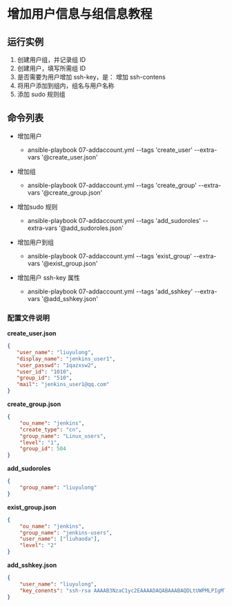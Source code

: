 # 增加用户信息与组信息教程

## 运行实例

1. 创建用户组，并记录组 ID
2. 创建用户，填写所需组 ID
3. 是否需要为用户增加 ssh-key，是： 增加 ssh-contens
4. 将用户添加到组内，组名与用户名称
5. 添加 sudo 规则组

## 命令列表

- 增加用户
    - ansible-playbook 07-addaccount.yml --tags 'create_user' --extra-vars '@create_user.json'

- 增加组
    - ansible-playbook 07-addaccount.yml --tags 'create_group' --extra-vars '@create_group.json'

- 增加sudo 规则
    - ansible-playbook 07-addaccount.yml --tags 'add_sudoroles' --extra-vars '@add_sudoroles.json'

- 增加用户到组
    - ansible-playbook 07-addaccount.yml --tags 'exist_group' --extra-vars '@exist_group.json'

- 增加用户 ssh-key 属性
    - ansible-playbook 07-addaccount.yml --tags 'add_sshkey' --extra-vars '@add_sshkey.json'
    
 ### 配置文件说明
 
**create_user.json**

 ```json
{
    "user_name": "liuyulong",
    "display_name": "jenkins_user1",
    "user_passwd": "1qazxsw2",
    "user_id": "1010",
    "group_id": "510",
    "mail": "jenkins_user1@qq.com"
}
```
**create_group.json**

```json
{
    "ou_name": "jenkins",
    "create_type": "cn",
    "group_name": "Linux_users",
    "level": "1",
    "group_id": 504
}
```

**add_sudoroles**

```json
{
    "group_name": "liuyulong"
}
```

**exist_group.json**

```json
{
    "ou_name": "jenkins",
    "group_name": "jenkins-users",
    "user_name": ["liuhaoda"],
    "level": "2"
}
```

**add_sshkey.json**

```json
{
    "user_name": "liuyulong",
    "key_conents": "ssh-rsa AAAAB3NzaC1yc2EAAAADAQABAAABAQDLtUWPMLPIgMTsgLL9ee1TXkqNjeK0yWwQpnj7b7Z1jcpck+DNzeR/qPM9r/t66UuBa8zxudxVPgZV6YfvsOGHM0NpAbVGBGMOj7MSzqeUyvd8vbkS/lZ+uxYmPz22gcVnT406PPqPimixu2I6YoFN/B4Qkt0gszThv7rYKgZGiQG8RenafQUOEf7CB+Oak4rMSQFjYJPeDghTmQXYlQlMhY5GT8bTot1NglHftOloN2dyYjcbZUVtH7KxI3LDXjGFtC77msmjBpJgAagVBhUzY9/VT2pL/VYXREDVzGejZ2TLJTcCidaP7lMin+99sBSpwH/5aL5FynsRUDfhAD1D yuloong@YuLoongdeMacBook-Pro.local",
}
```